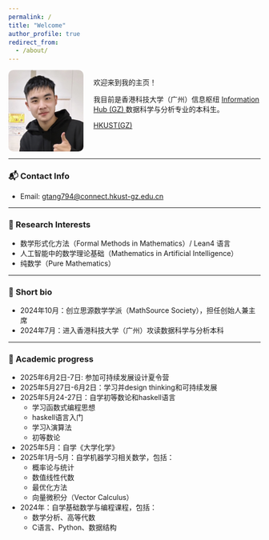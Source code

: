 ```yaml
---
permalink: /
title: "Welcome"
author_profile: true
redirect_from:
  - /about/
---
```


<div style="display: flex; align-items: flex-start; gap: 20px;">
  <img src="/images/avatar.png" alt="My photo" style="width: 150px; border-radius: 10px;" loading="lazy">

  <div>
    <p>欢迎来到我的主页！</p>
    <p>
      我目前是香港科技大学（广州）信息枢纽
      <a href="https://www.hkust-gz.edu.cn/academics/hubs-and-thrust-areas/information-hub/" target="_blank">
        Information Hub (GZ)
      </a>
      数据科学与分析专业的本科生。
    </p>
    <p>
      <a href="https://www.hkust-gz.edu.cn/" target="_blank">HKUST(GZ)</a>
    </p>
  </div>
</div>

---

### 📬 Contact Info
- Email: gtang794@connect.hkust-gz.edu.cn

---

### 🔬 Research Interests
- 数学形式化方法（Formal Methods in Mathematics）/ Lean4 语言  
- 人工智能中的数学理论基础（Mathematics in Artificial Intelligence）  
- 纯数学（Pure Mathematics）  

---

### 👤 Short bio
- 2024年10月：创立思源数学学派（MathSource Society），担任创始人兼主席  
- 2024年7月：进入香港科技大学（广州）攻读数据科学与分析本科  

---

### 📘 Academic progress
- 2025年6月2日-7日: 参加可持续发展设计夏令营
- 2025年5月27日-6月2日：学习并design thinking和可持续发展
- 2025年5月24-27日：自学初等数论和haskell语言
  - 学习函数式编程思想
  - haskell语言入门
  - 学习λ演算法
  - 初等数论
- 2025年5月：自学《大学化学》
- 2025年1月–5月：自学机器学习相关数学，包括：
  - 概率论与统计
  - 数值线性代数
  - 最优化方法
  - 向量微积分（Vector Calculus）
- 2024年：自学基础数学与编程课程，包括：
  - 数学分析、高等代数
  - C语言、Python、数据结构
